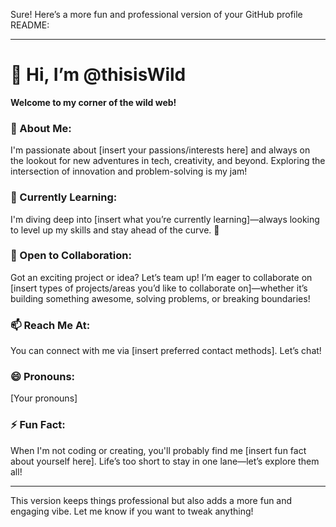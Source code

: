 Sure! Here’s a more fun and professional version of your GitHub profile README:

---

# 👋 Hi, I’m @thisisWild  
**Welcome to my corner of the wild web!**  

### 👀 About Me:
I'm passionate about [insert your passions/interests here] and always on the lookout for new adventures in tech, creativity, and beyond. Exploring the intersection of innovation and problem-solving is my jam!

### 🌱 Currently Learning:
I'm diving deep into [insert what you’re currently learning]—always looking to level up my skills and stay ahead of the curve. 🚀

### 💼 Open to Collaboration:
Got an exciting project or idea? Let’s team up! I’m eager to collaborate on [insert types of projects/areas you’d like to collaborate on]—whether it’s building something awesome, solving problems, or breaking boundaries!

### 📫 Reach Me At:
You can connect with me via [insert preferred contact methods]. Let’s chat!

### 😄 Pronouns:
[Your pronouns]

### ⚡ Fun Fact:
When I'm not coding or creating, you'll probably find me [insert fun fact about yourself here]. Life’s too short to stay in one lane—let’s explore them all!

---

This version keeps things professional but also adds a more fun and engaging vibe. Let me know if you want to tweak anything!